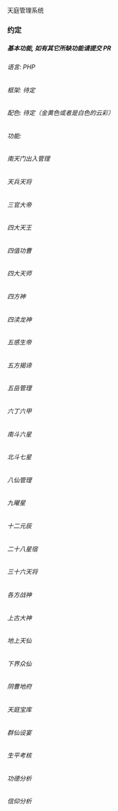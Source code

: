 天庭管理系统
### 约定
##### 基本功能, 如有其它所缺功能请提交 PR
###### 语言: PHP
###### 框架: 待定
###### 配色: 待定（金黄色或者是白色的云彩）
###### 功能:
######   南天门出入管理
######   天兵天将
######   三官大帝
######   四大天王
######   四值功曹
######   四大天师
######   四方神
######   四渎龙神
######   五感生帝
######   五方揭谛
######   五岳管理
######   六丁六甲
######   南斗六星
######   北斗七星
######   八仙管理
######   九曜星
######   十二元辰
######   二十八星宿
######   三十六天将
######   各方战神
######   上古大神
######   地上天仙
######   下界众仙
######   阴曹地府
######   天庭宝库 
######   群仙设宴
######   生平考核
######   功德分析
######   信仰分析
  
  
